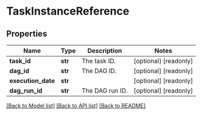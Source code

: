 <!--
 Licensed to the Apache Software Foundation (ASF) under one
 or more contributor license agreements.  See the NOTICE file
 distributed with this work for additional information
 regarding copyright ownership.  The ASF licenses this file
 to you under the Apache License, Version 2.0 (the
 "License"); you may not use this file except in compliance
 with the License.  You may obtain a copy of the License at

   http://www.apache.org/licenses/LICENSE-2.0

 Unless required by applicable law or agreed to in writing,
 software distributed under the License is distributed on an
 "AS IS" BASIS, WITHOUT WARRANTIES OR CONDITIONS OF ANY
 KIND, either express or implied.  See the License for the
 specific language governing permissions and limitations
 under the License.
 -->

# TaskInstanceReference


## Properties
Name | Type | Description | Notes
------------ | ------------- | ------------- | -------------
**task_id** | **str** | The task ID. | [optional] [readonly] 
**dag_id** | **str** | The DAG ID. | [optional] [readonly] 
**execution_date** | **str** |  | [optional] [readonly] 
**dag_run_id** | **str** | The DAG run ID. | [optional] [readonly] 

[[Back to Model list]](../README.md#documentation-for-models) [[Back to API list]](../README.md#documentation-for-api-endpoints) [[Back to README]](../README.md)


